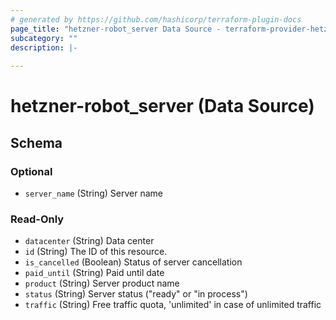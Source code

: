 ```yaml
---
# generated by https://github.com/hashicorp/terraform-plugin-docs
page_title: "hetzner-robot_server Data Source - terraform-provider-hetzner-robot"
subcategory: ""
description: |-
  
---
```


# hetzner-robot_server (Data Source)





<!-- schema generated by tfplugindocs -->
## Schema

### Optional

- `server_name` (String) Server name

### Read-Only

- `datacenter` (String) Data center
- `id` (String) The ID of this resource.
- `is_cancelled` (Boolean) Status of server cancellation
- `paid_until` (String) Paid until date
- `product` (String) Server product name
- `status` (String) Server status ("ready" or "in process")
- `traffic` (String) Free traffic quota, 'unlimited' in case of unlimited traffic
